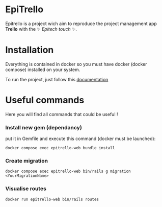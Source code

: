 # EpiTrello
Epitrello is a project wich aim to reproduce the project management app **Trello** with the ✨​ *Epitech touch* ✨​.
# Installation
Everything is contained in docker so you must have docker (docker compose) installed on your system.

To run the project, just follow this [documentation](./epitrello/README.md)

# Useful commands
Here you will find all commands that could be useful !
### Install new gem (dependancy)
put it in Gemfile and execute this command (docker must be launched):
```
docker compose exec epitrello-web bundle install
```
### Create migration
```
docker compose exec epitrello-web bin/rails g migration <YourMigrationName>
```
### Visualise routes
```
docker run epitrello-web bin/rails routes
```